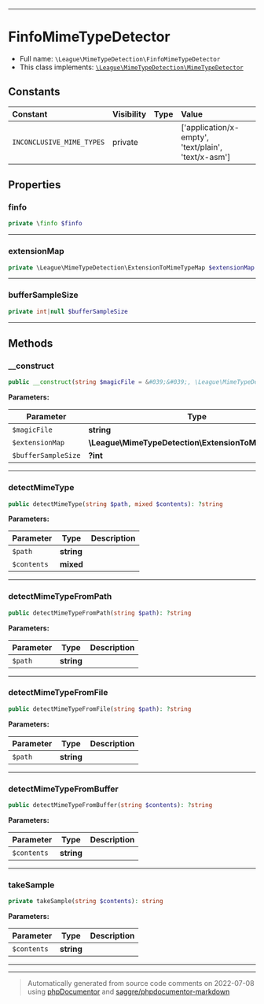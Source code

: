 ***

# FinfoMimeTypeDetector





* Full name: `\League\MimeTypeDetection\FinfoMimeTypeDetector`
* This class implements:
[`\League\MimeTypeDetection\MimeTypeDetector`](./MimeTypeDetector.md)


## Constants

| Constant | Visibility | Type | Value |
|:---------|:-----------|:-----|:------|
|`INCONCLUSIVE_MIME_TYPES`|private| |[&#039;application/x-empty&#039;, &#039;text/plain&#039;, &#039;text/x-asm&#039;]|

## Properties


### finfo



```php
private \finfo $finfo
```






***

### extensionMap



```php
private \League\MimeTypeDetection\ExtensionToMimeTypeMap $extensionMap
```






***

### bufferSampleSize



```php
private int|null $bufferSampleSize
```






***

## Methods


### __construct



```php
public __construct(string $magicFile = &#039;&#039;, \League\MimeTypeDetection\ExtensionToMimeTypeMap $extensionMap = null, ?int $bufferSampleSize = null): mixed
```








**Parameters:**

| Parameter | Type | Description |
|-----------|------|-------------|
| `$magicFile` | **string** |  |
| `$extensionMap` | **\League\MimeTypeDetection\ExtensionToMimeTypeMap** |  |
| `$bufferSampleSize` | **?int** |  |




***

### detectMimeType



```php
public detectMimeType(string $path, mixed $contents): ?string
```








**Parameters:**

| Parameter | Type | Description |
|-----------|------|-------------|
| `$path` | **string** |  |
| `$contents` | **mixed** |  |




***

### detectMimeTypeFromPath



```php
public detectMimeTypeFromPath(string $path): ?string
```








**Parameters:**

| Parameter | Type | Description |
|-----------|------|-------------|
| `$path` | **string** |  |




***

### detectMimeTypeFromFile



```php
public detectMimeTypeFromFile(string $path): ?string
```








**Parameters:**

| Parameter | Type | Description |
|-----------|------|-------------|
| `$path` | **string** |  |




***

### detectMimeTypeFromBuffer



```php
public detectMimeTypeFromBuffer(string $contents): ?string
```








**Parameters:**

| Parameter | Type | Description |
|-----------|------|-------------|
| `$contents` | **string** |  |




***

### takeSample



```php
private takeSample(string $contents): string
```








**Parameters:**

| Parameter | Type | Description |
|-----------|------|-------------|
| `$contents` | **string** |  |




***


***
> Automatically generated from source code comments on 2022-07-08 using [phpDocumentor](http://www.phpdoc.org/) and [saggre/phpdocumentor-markdown](https://github.com/Saggre/phpDocumentor-markdown)
